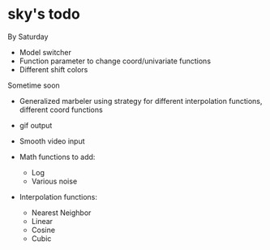 sky's todo
========
By Saturday

+ Model switcher
+ Function parameter to change coord/univariate functions
+ Different shift colors

Sometime soon
+ Generalized marbeler using strategy for different interpolation functions, different coord functions
+ gif output
+ Smooth video input

+ Math functions to add:
  + Log
  + Various noise

+ Interpolation functions:
  + Nearest Neighbor
  + Linear
  + Cosine
  + Cubic